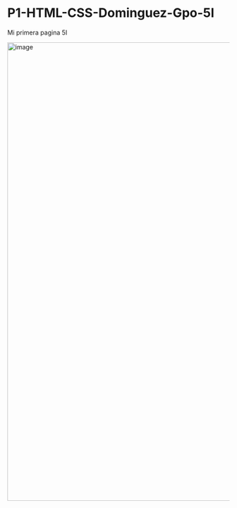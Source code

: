 # P1-HTML-CSS-Dominguez-Gpo-5I
Mi primera pagina 5I

<img width="969" height="1041" alt="image" src="https://github.com/user-attachments/assets/714b05c5-8e99-4624-8156-44d8303c6135" />
